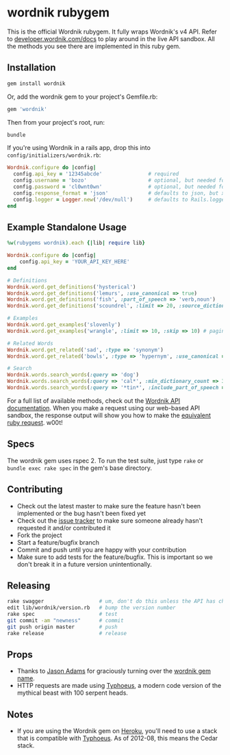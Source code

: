 wordnik rubygem
===============

This is the official Wordnik rubygem. It fully wraps Wordnik's v4 API. Refer to
[developer.wordnik.com/docs](http://developer.wordnik.com/docs) to play around
in the live API sandbox. All the methods you see there are implemented in this
ruby gem.

Installation
------------

```bash
gem install wordnik
```

Or, add the wordnik gem to your project's Gemfile.rb:

```ruby
gem 'wordnik'
```

Then from your project's root, run:

```bash
bundle
```

If you're using Wordnik in a rails app, drop this into `config/initializers/wordnik.rb`:

```ruby
Wordnik.configure do |config|
  config.api_key = '12345abcde'               # required
  config.username = 'bozo'                    # optional, but needed for user-related functions
  config.password = 'cl0wnt0wn'               # optional, but needed for user-related functions
  config.response_format = 'json'             # defaults to json, but xml is also supported
  config.logger = Logger.new('/dev/null')     # defaults to Rails.logger or Logger.new(STDOUT). Set to Logger.new('/dev/null') to disable logging.
end
```

Example Standalone Usage
------------------------

```ruby
%w(rubygems wordnik).each {|lib| require lib}

Wordnik.configure do |config|
	config.api_key = 'YOUR_API_KEY_HERE'
end

# Definitions
Wordnik.word.get_definitions('hysterical')
Wordnik.word.get_definitions('lemurs', :use_canonical => true)
Wordnik.word.get_definitions('fish', :part_of_speech => 'verb,noun')
Wordnik.word.get_definitions('scoundrel', :limit => 20, :source_dictionaries => "ahd,wiktionary,wordnet")

# Examples
Wordnik.word.get_examples('slovenly')
Wordnik.word.get_examples('wrangle', :limit => 10, :skip => 10) # pagination

# Related Words
Wordnik.word.get_related('sad', :type => 'synonym')
Wordnik.word.get_related('bowls', :type => 'hypernym', :use_canonical => true)

# Search
Wordnik.words.search_words(:query => 'dog')
Wordnik.words.search_words(:query => 'cal*', :min_dictionary_count => 3)
Wordnik.words.search_words(:query => '*tin*', :include_part_of_speech => 'verb', :min_length => 5, :max_length => 20)

```

For a full list of available methods, check out the [Wordnik API documentation](http://developer.wordnik.com/docs).
When you make a request using our web-based API sandbox, the response output will show you how to make the
[equivalent ruby request](http://cl.ly/9FQY). w00t!

Specs
-----

The wordnik gem uses rspec 2. To run the test suite, just type `rake` or `bundle exec rake spec` in the gem's base directory.


Contributing
------------

* Check out the latest master to make sure the feature hasn't been implemented or the bug hasn't been fixed yet
* Check out the [issue tracker](http://github.com/wordnik/wordnik-ruby/issues) to make sure someone already hasn't requested it and/or contributed it
* Fork the project
* Start a feature/bugfix branch
* Commit and push until you are happy with your contribution
* Make sure to add tests for the feature/bugfix. This is important so we don't break it in a future version unintentionally.

Releasing
---------

```bash
rake swagger                  # um, don't do this unless the API has changed
edit lib/wordnik/version.rb   # bump the version number
rake spec                     # test
git commit -am "newness"      # commit
git push origin master        # push
rake release                  # release
```

Props
-----

* Thanks to [Jason Adams](http://twitter.com/#!/ealdent) for graciously turning
	over the [wordnik gem name](https://rubygems.org/gems/wordnik).
* HTTP requests are made using [Typhoeus](https://github.com/dbalatero/typhoeus),
	a modern code version of the mythical beast with 100 serpent heads.

Notes
-----

* If you are using the Wordnik gem on [Heroku](http://www.heroku.com/), you'll need
  to use a stack that is compatible with [Typhoeus](https://github.com/dbalatero/typhoeus).
  As of 2012-08, this means the Cedar stack.
